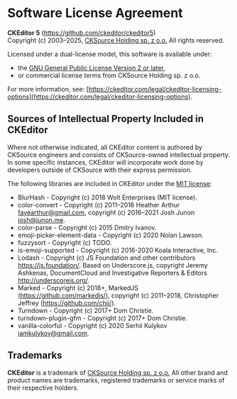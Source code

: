 Software License Agreement
==========================

**CKEditor&nbsp;5** (https://github.com/ckeditor/ckeditor5)<br>
Copyright (c) 2003–2025, [CKSource Holding sp. z o.o.](https://cksource.com) All rights reserved.

Licensed under a dual-license model, this software is available under:

* the [GNU General Public License Version 2 or later](https://www.gnu.org/licenses/gpl.html),
* or commercial license terms from CKSource Holding sp. z o.o.

For more information, see: [https://ckeditor.com/legal/ckeditor-licensing-options](https://ckeditor.com/legal/ckeditor-licensing-options).

Sources of Intellectual Property Included in CKEditor
-----------------------------------------------------

Where not otherwise indicated, all CKEditor content is authored by CKSource engineers and consists of CKSource-owned intellectual property. In some specific instances, CKEditor will incorporate work done by developers outside of CKSource with their express permission.

The following libraries are included in CKEditor under the [MIT license](https://opensource.org/licenses/MIT):

* BlurHash - Copyright (c) 2018 Wolt Enterprises (MIT license).
* color-convert - Copyright (c) 2011–2016 Heather Arthur <fayearthur@gmail.com>, copyright (c) 2016–2021 Josh Junon <josh@junon.me>.
* color-parse - Copyright (c) 2015 Dmitry Ivanov.
* emoji-picker-element-data - Copyright (c) 2020 Nolan Lawson.
* fuzzysort - Copyright (c) TODO.
* is-emoji-supported - Copyright (c) 2016-2020 Koala Interactive, Inc.
* Lodash - Copyright (c) JS Foundation and other contributors https://js.foundation/. Based on Underscore.js, copyright Jeremy Ashkenas, DocumentCloud and Investigative Reporters & Editors http://underscorejs.org/.
* Marked - Copyright (c) 2018+, MarkedJS (https://github.com/markedjs/), copyright (c) 2011–2018, Christopher Jeffrey (https://github.com/chjj/).
* Turndown - Copyright (c) 2017+ Dom Christie.
* turndown-plugin-gfm - Copyright (c) 2017+ Dom Christie.
* vanilla-colorful - Copyright (c) 2020 Serhii Kulykov <iamkulykov@gmail.com>.

Trademarks
----------

**CKEditor** is a trademark of [CKSource Holding sp. z o.o.](https://cksource.com) All other brand and product names are trademarks, registered trademarks or service marks of their respective holders.
